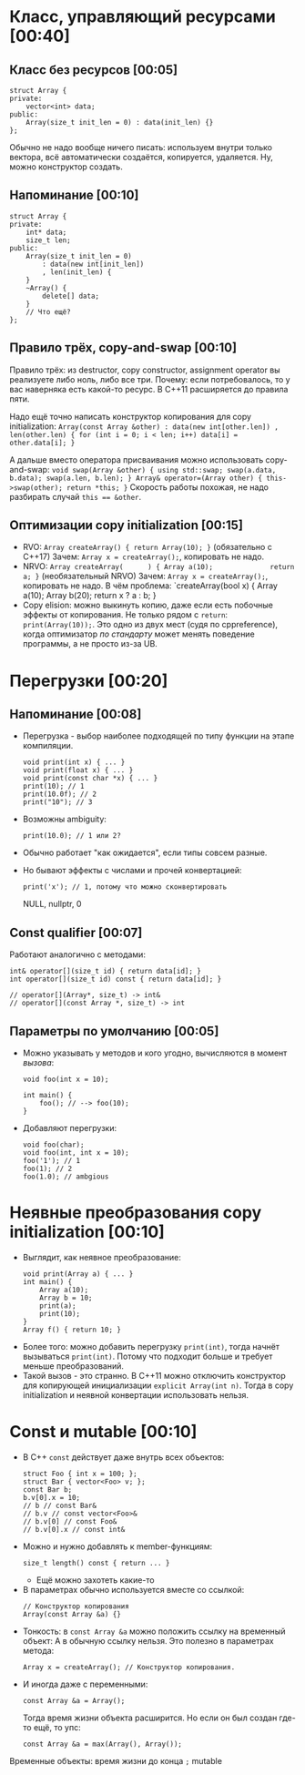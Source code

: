 # Класс, управляющий ресурсами [00:40]
## Класс без ресурсов [00:05]
```
struct Array {
private:
    vector<int> data;
public:
    Array(size_t init_len = 0) : data(init_len) {}
};
```

Обычно не надо вообще ничего писать: используем внутри только вектора, всё автоматически создаётся, копируется, удаляется.
Ну, можно конструктор создать.

## Напоминание [00:10]
```
struct Array {
private:
    int* data;
    size_t len;
public:
    Array(size_t init_len = 0)
        : data(new int[init_len])
        , len(init_len) {
    }
    ~Array() {
        delete[] data;
    }
    // Что ещё?
};
```

## Правило трёх, copy-and-swap [00:10]
Правило трёх: из destructor, copy constructor, assignment operator вы реализуете либо ноль, либо все три.
Почему: если потребовалось, то у вас наверняка есть какой-то ресурс.
В C++11 расширяется до правила пяти.

Надо ещё точно написать конструктор копирования для copy initialization:
    ```
    Array(const Array &other)
        : data(new int[other.len])
        , len(other.len) {
        for (int i = 0; i < len; i++)
            data[i] = other.data[i];
    }
    ```

А дальше вместо оператора присваивания можно использовать copy-and-swap:
    ```
    void swap(Array &other) {
        using std::swap;
        swap(a.data, b.data);
        swap(a.len, b.len);
    }
    Array& operator=(Array other) {
        this->swap(other);
        return *this;
    }
    ```
Скорость работы похожая, не надо разбирать случай `this == &other`.

## Оптимизации copy initialization [00:15]
* RVO: `Array createArray() { return Array(10); }` (обязательно с C++17)
  Зачем: `Array x = createArray();`, копировать не надо.
* NRVO: `Array createArray(      ) { Array a(10);              return a; }` (необязательный NRVO)
  Зачем: `Array x = createArray();`, копировать не надо.
  В чём проблема: `createArray(bool x) { Array a(10); Array b(20); return x ? a : b; }
* Copy elision: можно выкинуть копию, даже если есть побочные эффекты от копирования.
  Не только рядом с `return`: `print(Array(10));`.
  Это одно из двух мест (судя по cppreference), когда оптимизатор _по стандарту_ может менять поведение
  программы, а не просто из-за UB.

# Перегрузки [00:20]
## Напоминание [00:08]
* Перегрузка - выбор наиболее подходящей по типу функции на этапе компиляции.
  ```
  void print(int x) { ... }
  void print(float x) { ... }
  void print(const char *x) { ... }
  print(10); // 1
  print(10.0f); // 2
  print("10"); // 3
  ```
* Возможны ambiguity:
  ```
  print(10.0); // 1 или 2?
  ```
* Обычно работает "как ожидается", если типы совсем разные.
* Но бывают эффекты с числами и прочей конвертацией:
  ```
  print('x'); // 1, потому что можно сконвертировать
  ```

  NULL, nullptr, 0

## Const qualifier [00:07]
Работают аналогично с методами:

```
int& operator[](size_t id) { return data[id]; }
int operator[](size_t id) const { return data[id]; }

// operator[](Array*, size_t) -> int&
// operator[](const Array *, size_t) -> int
```

## Параметры по умолчанию [00:05]
* Можно указывать у методов и кого угодно, вычисляются в момент _вызова_:
  ```
  void foo(int x = 10);

  int main() {
      foo(); // --> foo(10);
  }
  ```
* Добавляют перегрузки:
  ```
  void foo(char);
  void foo(int, int x = 10);
  foo('1'); // 1
  foo(1); // 2
  foo(1.0); // ambgious
  ```

# Неявные преобразования copy initialization [00:10]
* Выглядит, как неявное преобразование:
  ```
  void print(Array a) { ... }
  int main() {
      Array a(10);
      Array b = 10;
      print(a);
      print(10);
  }
  Array f() { return 10; }
  ```
* Более того: можно добавить перегрузку `print(int)`, тогда
  начнёт вызываться `print(int)`.
  Потому что подходит больше и требует меньше преобразований.
* Такой вызов - это странно. В C++11 можно отключить конструктор для копирующей инициализации `explicit Array(int n)`.
  Тогда в copy initialization и неявной конвертации использовать нельзя.

# Const и mutable [00:10]
* В C++ `const` действует даже внутрь всех объектов:
  ```
  struct Foo { int x = 100; };
  struct Bar { vector<Foo> v; };
  const Bar b;
  b.v[0].x = 10;
  // b // const Bar&
  // b.v // const vector<Foo>&
  // b.v[0] // const Foo&
  // b.v[0].x // const int&
  ```
* Можно и нужно добавлять к member-функциям:
  ```
  size_t length() const { return ... }
  ```
  * Ещё можно захотеть какие-то
* В параметрах обычно используется вместе со ссылкой:
  ```
  // Конструктор копирования
  Array(const Array &a) {}
  ```
* Тонкость: в `const Array &a` можно положить ссылку на временный объект:
  А в обычную ссылку нельзя.
  Это полезно в параметрах метода:
  ```
  Array x = createArray(); // Конструктор копирования.
  ```
* И иногда даже с переменными:
  ```
  const Array &a = Array();
  ```
  Тогда время жизни объекта расширится.
  Но если он был создан где-то ещё, то упс:
  ```
  const Array &a = max(Array(), Array());
  ```
Временные объекты: время жизни до конца `;`
mutable
